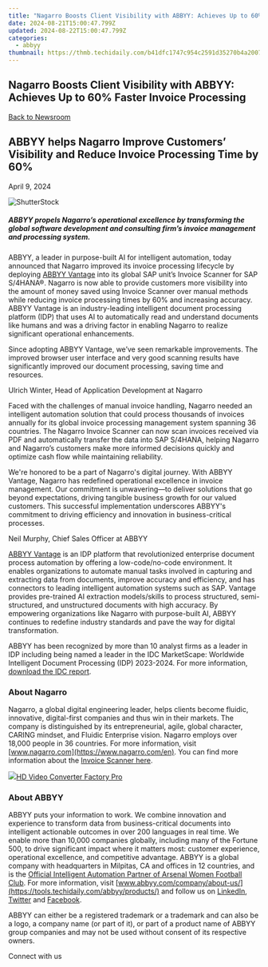 ```yaml
---
title: "Nagarro Boosts Client Visibility with ABBYY: Achieves Up to 60%% Faster Invoice Processing"
date: 2024-08-21T15:00:47.799Z
updated: 2024-08-22T15:00:47.799Z
categories:
  - abbyy
thumbnail: https://thmb.techidaily.com/b41dfc1747c954c2591d35270b4a20079e5707f867334ccdc51bba558ecb898b.jpg
---
```


## Nagarro Boosts Client Visibility with ABBYY: Achieves Up to 60% Faster Invoice Processing

[Back to Newsroom](https://tools.techidaily.com/abbyy/products/)

## ABBYY helps Nagarro Improve Customers’ Visibility and Reduce Invoice Processing Time by 60%

April 9, 2024

![ShutterStock](https://content.abbyy.com/-/media/project/abbyy/abbyy/branchtemplates/shutterstock_1272462163_1296-x-729.jpg?h=729&iar=0&w=1296)

##### ABBYY propels Nagarro’s operational excellence by transforming the global software development and consulting firm’s invoice management and processing system. 

 ABBYY, a leader in purpose-built AI for intelligent automation, today announced that Nagarro improved its invoice processing lifecycle by deploying [ABBYY Vantage](https://tools.techidaily.com/abbyy/products/) into its global SAP unit’s Invoice Scanner for SAP S/4HANA®. Nagarro is now able to provide customers more visibility into the amount of money saved using Invoice Scanner over manual methods while reducing invoice processing times by 60% and increasing accuracy. ABBYY Vantage is an industry-leading intelligent document processing platform (IDP) that uses AI to automatically read and understand documents like humans and was a driving factor in enabling Nagarro to realize significant operational enhancements. 

Since adopting ABBYY Vantage, we’ve seen remarkable improvements. The improved browser user interface and very good scanning results have significantly improved our document processing, saving time and resources.

Ulrich Winter, Head of Application Development at Nagarro

Faced with the challenges of manual invoice handling, Nagarro needed an intelligent automation solution that could process thousands of invoices annually for its global invoice processing management system spanning 36 countries. The Nagarro Invoice Scanner can now scan invoices received via PDF and automatically transfer the data into SAP S/4HANA, helping Nagarro and Nagarro’s customers make more informed decisions quickly and optimize cash flow while maintaining reliability.

We're honored to be a part of Nagarro's digital journey. With ABBYY Vantage, Nagarro has redefined operational excellence in invoice management. Our commitment is unwavering—to deliver solutions that go beyond expectations, driving tangible business growth for our valued customers. This successful implementation underscores ABBYY's commitment to driving efficiency and innovation in business-critical processes. 

Neil Murphy, Chief Sales Officer at ABBYY

[ABBYY Vantage](https://tools.techidaily.com/abbyy/products/) is an IDP platform that revolutionized enterprise document process automation by offering a low-code/no-code environment. It enables organizations to automate manual tasks involved in capturing and extracting data from documents, improve accuracy and efficiency, and has connectors to leading intelligent automation systems such as SAP. Vantage provides pre-trained AI extraction models/skills to process structured, semi-structured, and unstructured documents with high accuracy. By empowering organizations like Nagarro with purpose-built AI, ABBYY continues to redefine industry standards and pave the way for digital transformation. 

ABBYY has been recognized by more than 10 analyst firms as a leader in IDP including being named a leader in the IDC MarketScape: Worldwide Intelligent Document Processing (IDP) 2023-2024\. For more information, [download the IDC report](https://tools.techidaily.com/abbyy/products/).

### About Nagarro

Nagarro, a global digital engineering leader, helps clients become fluidic, innovative, digital-first companies and thus win in their markets. The company is distinguished by its entrepreneurial, agile, global character, CARING mindset, and Fluidic Enterprise vision. Nagarro employs over 18,000 people in 36 countries. For more information, visit [www.nagarro.com](https://www.nagarro.com/en). You can find more information about the [Invoice Scanner here](https://www.nagarro.com/en/services/erp/sap/add-ons/invoice-scanner).

<!-- affiliate ads begin -->
<a href="https://secure.2checkout.com/order/checkout.php?PRODS=4537546&QTY=1&AFFILIATE=108875&CART=1"><img src="https://secure.avangate.com/images/merchant/4b0a0290ad7df100b77e86839989a75e/products/7_copy_2_2_hdpro.png" border="0">HD Video Converter Factory Pro</a>
<!-- affiliate ads end -->
### About ABBYY

ABBYY puts your information to work. We combine innovation and experience to transform data from business-critical documents into intelligent actionable outcomes in over 200 languages in real time. We enable more than 10,000 companies globally, including many of the Fortune 500, to drive significant impact where it matters most: customer experience, operational excellence, and competitive advantage. ABBYY is a global company with headquarters in Milpitas, CA and offices in 12 countries, and is the [Official Intelligent Automation Partner of Arsenal Women Football Club](https://tools.techidaily.com/abbyy/products/). For more information, visit [www.abbyy.com/company/about-us/](https://tools.techidaily.com/abbyy/products/) and follow us on [LinkedIn](https://www.linkedin.com/company/abbyy), [Twitter](https://twitter.com/ABBYY%5FSoftware) and [Facebook](https://www.facebook.com/ABBYYsoft).

ABBYY can either be a registered trademark or a trademark and can also be a logo, a company name (or part of it), or part of a product name of ABBYY group companies and may not be used without consent of its respective owners.

Connect with us

<ins class="adsbygoogle"
     style="display:block"
     data-ad-format="autorelaxed"
     data-ad-client="ca-pub-7571918770474297"
     data-ad-slot="1223367746"></ins>



<ins class="adsbygoogle"
     style="display:block"
     data-ad-client="ca-pub-7571918770474297"
     data-ad-slot="8358498916"
     data-ad-format="auto"
     data-full-width-responsive="true"></ins>
